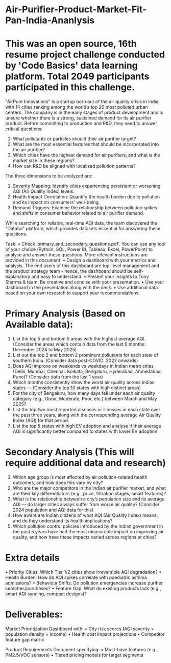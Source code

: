 # Air-Purifier-Product-Market-Fit-Pan-India-Ananlysis
# This was an open source, 16th resume project challenge conducted by 'Code Basics' data learning platform. Total 2049 participants participated in this challenge.

"AirPure Innovations" is a startup born out of the air quality crisis in India, with 14 cities ranking among the world’s top 20 most polluted urban centers. The company is in the early stages of product development and is unsure whether there is a strong, sustained demand for its air purifier product. Before committing to production and R&D, they need to answer critical questions:

1. What pollutants or particles should their air purifier target?
2. What are the most essential features that should be incorporated into the air purifier?
3. Which cities have the highest demand for air purifiers, and what is the market size in these regions?
4. How can R&D be aligned with localized pollution patterns?

The three dimensions to be analyzed are:
1. Severity Mapping: Identify cities experiencing persistent or worsening AQI (Air Quality Index) levels.
2. Health Impact Correlation: Quantify the health burden due to pollution and its impact on consumers' well-being.
3. Demand Triggers: Examine the relationship between pollution spikes and shifts in consumer behavior related to air purifier demand.

While searching for reliable, real-time AQI data, the team discovered the "Dataful" platform, which provides datasets essential for answering these questions.

Task:
• Check ‘primary_and_secondary_questions.pdf’. You can use any tool of your choice (Python, SQL, Power BI, Tableau, Excel, PowerPoint) to analyse and answer these questions. More relevant instructions are provided in this document.
• Design a dashboard with your metrics and analysis. The end users of this dashboard are top-level management and the product strategy team - hence, the dashboard should be self-explanatory and easy to understand.
• Present your insights to Tony Sharma & team. Be creative and concise with your presentation.
• Use your dashboard in the presentation along with the deck.
• Use additional data based on your own research to support your recommendations.

# Primary Analysis (Based on Available data): 
1.	List the top 5 and bottom 5 areas with the highest average AQI. (Consider the areas which contain data from the last 6 months: December 2024 to May 2025) 
2.	List out the top 2 and bottom 2 prominent pollutants for each state of southern India. (Consider data post-COVID: 2022 onwards) 
3.	Does AQI improve on weekends vs weekdays in Indian metro cities (Delhi, Mumbai, Chennai, Kolkata, Bengaluru, Hyderabad, Ahmedabad, Pune)? (Consider data from the last 1 year) 
4.	Which months consistently show the worst air quality across Indian states — (Consider the top 10 states with high distinct areas) 
5.	For the city of Bengaluru, how many days fell under each air quality category (e.g., Good, Moderate, Poor, etc.) between March and May 2025? 
6.	List the top two most reported diseases or illnesses in each state over the past three years, along with the corresponding average Air Quality Index (AQI) for that period. 
7.	List the top 5 states with high EV adoption and analyse if their average AQI is significantly better compared to states with lower EV adoption 

# Secondary Analysis (This will require additional data and research) 
1.	Which age group is most affected by air pollution-related health outcomes, and how does this vary by city? 
2.	Who are the major competitors in the Indian air purifier market, and what are their key differentiators (e.g., price, filtration stages, smart features)?
3.	What is the relationship between a city’s population size and its average AQI — do larger cities always suffer from worse air quality? (Consider 2024 population and AQI data for this) 
4.	How aware are Indian citizens of what AQI (Air Quality Index) means, and do they understand its health implications? 
5.	Which pollution control policies introduced by the Indian government in the past 5 years have had the most measurable impact on improving air quality, and how have these impacts varied across regions or cities? 

# Extra details
•	Priority Cities: Which Tier 1/2 cities show irreversible AQI degradation? 
•	Health Burden: How do AQI spikes correlate with paediatric asthma admissions?
•	Behaviour Shifts: Do pollution emergencies increase purifier searches/purchases? 
•	Feature Gap: What do existing products lack (e.g., smart AQI syncing, compact designs)?

# Deliverables: 
Market Prioritization Dashboard with:
•	City risk scores (AQI severity × population density × income) 
•	Health cost impact projections 
•	Competitor feature gap matrix 

Product Requirements Document specifying: 
•	Must-have features (e.g., PM2.5/VOC sensors)
•	Tiered pricing models for target segments 


